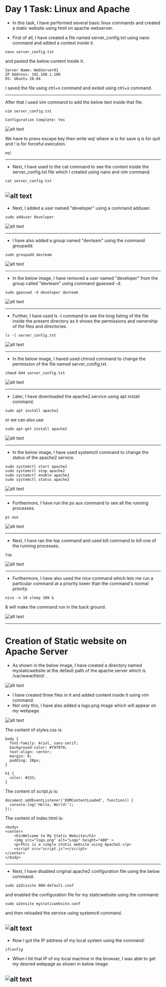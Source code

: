 # Day 1 Task: Linux and Apache
- In this task, I have performed several basic linux commands and created a static website using html on apache webserver.

- First of all, I have created a file named server_config.txt using nano command and added a context inside it.

```
nano server_config.txt 
```
and pasted the below content inside it.

```
Server Name: WebServer01
IP Address: 192.168.1.100
OS: Ubuntu 20.04
```
I saved the file using ctrl+s command and exited using ctrl+x command.

-----


After that I used vim command to add the below text inside that file.

```
vim server_config.txt
```
```
Configuration Complete: Yes
```

![alt text](/images/Day_1_Images/image-2.png)

We have to press escape key then write wq! where w is for save q is for quit and ! is for forceful execution.

```
wq!
```
-----
- Next, I have used to the cat command to see the context inside the server_config.txt file which I created using nano and vim command.

```
cat server_config.txt
```
![alt text](/images/Day_1_Images/image-1.png)
-----


- Next, I added a user named "developer" using a command adduser.

```
sudo adduser developer
```
![alt text](/images/Day_1_Images/image-3.png)

-----
- I have also added a group named "devteam" using the command groupadd.

```
sudo groupadd devteam
```
![alt text](/images/Day_1_Images/image-4.png)

-----
- In the below image, I have removed a user named "developer" from the group called "devteam" using command gpasswd -d.

```
sudo gpasswd -d developer devteam
```
![alt text](/images/Day_1_Images/image-5.png)

------
- Further, I have used ls -l command to see the long listing of the file inside the present directory as it shows the permissions and ownership of the files and directories.

```
ls -l server_config.txt
```
![alt text](/images/Day_1_Images/image-6.png)

------

- In the below image, I haved used chmod command to change the permission of the file named server_config.txt.

```
chmod 644 server_config.txt
```
![alt text](/images/Day_1_Images/image-7.png)

----
- Later, I have downloaded the apache2.service using apt install command.

```
sudo apt install apache2
```
or we can also use

```
sudo apt-get install apache2
```
![alt text](/images/Day_1_Images/image-8.png)

-----------
- In the below image, I have used systemctl command to change the status of the apache2 service.

```
sudo systemctl start apache2
sudo systemctl stop apache2
sudo systemctl enable apache2
sudo systemctl status apache2
```
![alt text](/images/Day_1_Images/image-9.png)

------

- Furthermore, I have run the ps aux command to see all the running processes.

```
ps aux
```
![alt text](/images/Day_1_Images/image-10.png)


-----
- Next, I have ran the top command and used kill command to kill one of the running processes.

```
top
```
![alt text](/images/Day_1_Images/image-11.png)


-----

- Furthermore, I have also used the nice command which lets me run a particular command at a priority lower than the command's normal priority.
```
nice -n 10 sleep 100 &
```

& will make the command run in the back ground.

![alt text](/images/Day_1_Images/image-12.png)

-----

# Creation of Static website on Apache Server

- As shown in the below image, I have created a directory named mystaticwebsite at the default path of the apache server which is /var/www/html/ .

![alt text](/images/Day_1_Images/image-13.png)


- I have created three files in it and added content inside it using vim command.
- Not only this, I have also added a logo.png image which will appear on my webpage.

![alt text](/images/Day_1_Images/image-14.png)

The content of styles.css is:
```
body {
  font-family: Arial, sans-serif;
  background-color: #f0f0f0;
  text-align: center;
  margin: 0;
  padding: 20px;
}

h1 {
  color: #333;
}

```

The content of script.js is:
```
document.addEventListener('DOMContentLoaded', function() {
  console.log('Hello, World!');
});
```

The content of index.html is:
```
<body>
<center>
    <h1>Welcome to My Static Website</h1>
    <img src="logo.png" alt="Logo" height="400" >
    <p>This is a simple static website using Apache2.</p>
    <script src="script.js"></script>
</center>
</body>

```
-----
- Next, I have disabled original apache2 configuration file using the below command:
```
sudo a2dissite 000-default.conf 
```
and enabled the configuration file for my staticwebsite using the command:
```
sudo a2ensite mystaticwebsite.conf
``` 
and then reloaded the service using systemctl command.

![alt text](/images/Day_1_Images/image-15.png)
------

- Now I got the IP address of my local system using the command:
```
ifconfig
```

- When I hit that IP of my local machine in the browser, I was able to get my desired webpage as shown in below image.

![alt text](/images/Day_1_Images/image-16.png)
---